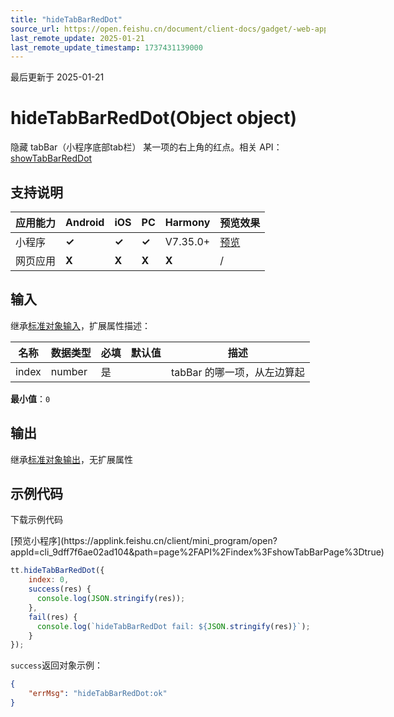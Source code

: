 ```yaml
---
title: "hideTabBarRedDot"
source_url: https://open.feishu.cn/document/client-docs/gadget/-web-app-api/interface/tab-bar/hidetabbarreddot
last_remote_update: 2025-01-21
last_remote_update_timestamp: 1737431139000
---
```

最后更新于 2025-01-21

# 	hideTabBarRedDot(Object object)

隐藏 tabBar（小程序底部tab栏） 某一项的右上角的红点。相关 API：[showTabBarRedDot](https://open.feishu.cn/document/uYjL24iN/uYjM04iNyQjL2IDN)

## 支持说明

应用能力 | Android | iOS | PC | Harmony | 预览效果
--- | --- | --- | --- | --- | ---
小程序 | **✓** | **✓** | **✓** | V7.35.0+ | [预览](https://applink.feishu.cn/client/mini_program/open?appId=cli_9dff7f6ae02ad104&path=page%2FAPI%2Findex%3FshowTabBarPage%3Dtrue)
网页应用 | **X** | **X** | **X** | **X** | /

## 输入

继承[标准对象输入](https://open.feishu.cn/document/uYjL24iN/ukzNy4SO3IjL5cjM)，扩展属性描述：

名称 | 数据类型 | 必填 | 默认值 | 描述
--- | --- | --- | --- | ---
index | number | 是 |  | tabBar 的哪一项，从左边算起  
**最小值**：`0`

## 输出

继承[标准对象输出](https://open.feishu.cn/document/uYjL24iN/ukzNy4SO3IjL5cjM#8c92acb8)，无扩展属性

## 示例代码

<md-download-code href="https://open.feishu.cn/document/uYjL24iN/uYDM04iNwQjL2ADN" mobileDisplay="none">下载示例代码</md-download-code>

<div style="display: flex">
          [预览小程序](https://applink.feishu.cn/client/mini_program/open?appId=cli_9dff7f6ae02ad104&path=page%2FAPI%2Findex%3FshowTabBarPage%3Dtrue)

</div> 

```js
tt.hideTabBarRedDot({
    index: 0,
    success(res) {
      console.log(JSON.stringify(res));
    },
    fail(res) {
      console.log(`hideTabBarRedDot fail: ${JSON.stringify(res)}`);
    }
});
```

`success`返回对象示例：
```json
{
    "errMsg": "hideTabBarRedDot:ok"
}
```
